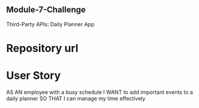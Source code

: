 ## Module-7-Challenge
Third-Party APIs: Daily Planner App
# Repository url


# User Story

AS AN employee with a busy schedule
I WANT to add important events to a daily planner
SO THAT I can manage my time effectively
